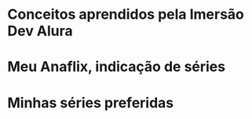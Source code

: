# Conceitos aprendidos pela Imersão Dev Alura
# Meu Anaflix, indicação de séries
# Minhas séries preferidas